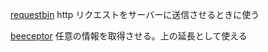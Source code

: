 [requestbin](https://requestbin.com/)
http リクエストをサーバーに送信させるときに使う

[beeceptor](https://beeceptor.com/)
任意の情報を取得させる。上の延長として使える
